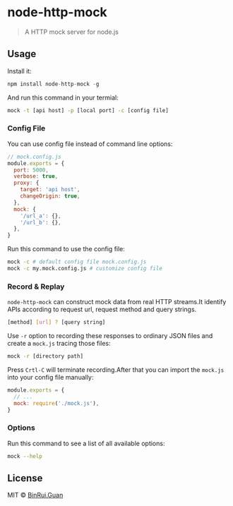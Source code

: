 # node-http-mock
> A HTTP mock server for node.js

## Usage

Install it:

```js
npm install node-http-mock -g
```

And run this command in your termial:

```bash
mock -t [api host] -p [local port] -c [config file]
```

### Config File

You can use config file instead of command line options:

```js
// mock.config.js
module.exports = {
  port: 5000,
  verbose: true,
  proxy: {
    target: 'api host',
    changeOrigin: true,
  },
  mock: {
    '/url_a': {},
    '/url_b': {},
  },
}
```

Run this command to use the config file:

```bash
mock -c # default config file mock.config.js
mock -c my.mock.config.js # customize config file
```

### Record & Replay

`node-http-mock` can construct mock data from real HTTP streams.It identify APIs according to request url, request method and query strings.

```bash
[method] [url] ? [query string]
```

Use `-r` option to recording these responses to ordinary JSON files and create a `mock.js` tracing those files:

```bash
mock -r [directory path]
```

Press `Crtl-C` will terminate recording.After that you can import the `mock.js` into your config file manually:

```js
module.exports = {
  // ...
  mock: require('./mock.js'),
}
```

### Options

Run this command to see a list of all available options:

```bash
mock --help
```

## License

MIT &copy; [BinRui.Guan](mailto:differui@gmail.com)
